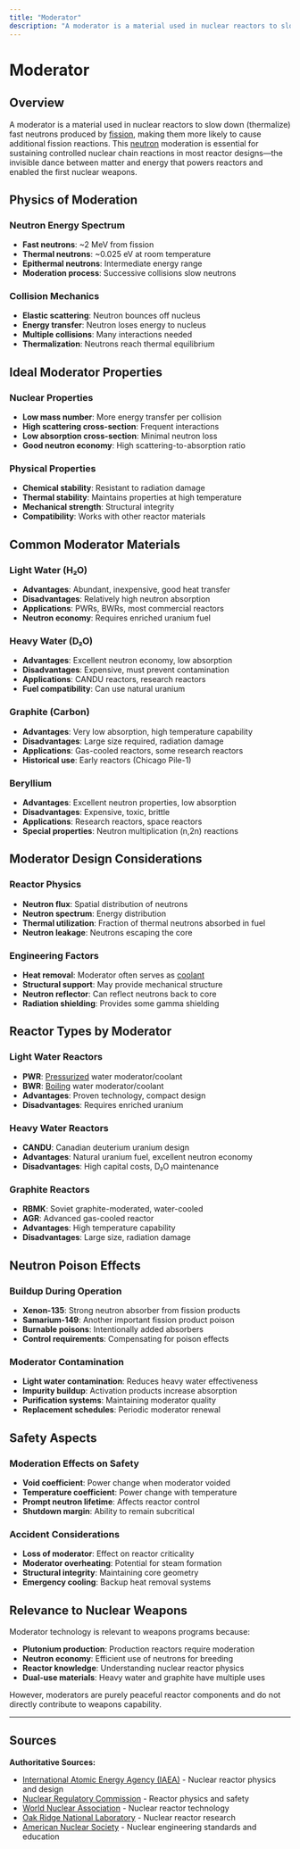 ```yaml
---
title: "Moderator"
description: "A moderator is a material used in nuclear reactors to slow down (thermalize) fast neutrons produced by fission, making them more likely to cause additional f..."
---
```


# Moderator

## Overview

A moderator is a material used in nuclear reactors to slow down (thermalize) fast neutrons produced by [fission](/terms/nuclear-physics/fission), making them more likely to cause additional fission reactions. This [neutron](/terms/nuclear-physics/neutron-cross-section) moderation is essential for sustaining controlled nuclear chain reactions in most reactor designs—the invisible dance between matter and energy that powers reactors and enabled the first nuclear weapons.

## Physics of Moderation

### Neutron Energy Spectrum
- **Fast neutrons**: ~2 MeV from fission
- **Thermal neutrons**: ~0.025 eV at room temperature
- **Epithermal neutrons**: Intermediate energy range
- **Moderation process**: Successive collisions slow neutrons

### Collision Mechanics
- **Elastic scattering**: Neutron bounces off nucleus
- **Energy transfer**: Neutron loses energy to nucleus
- **Multiple collisions**: Many interactions needed
- **Thermalization**: Neutrons reach thermal equilibrium

## Ideal Moderator Properties

### Nuclear Properties
- **Low mass number**: More energy transfer per collision
- **High scattering cross-section**: Frequent interactions
- **Low absorption cross-section**: Minimal neutron loss
- **Good neutron economy**: High scattering-to-absorption ratio

### Physical Properties
- **Chemical stability**: Resistant to radiation damage
- **Thermal stability**: Maintains properties at high temperature
- **Mechanical strength**: Structural integrity
- **Compatibility**: Works with other reactor materials

## Common Moderator Materials

### Light Water (H₂O)
- **Advantages**: Abundant, inexpensive, good heat transfer
- **Disadvantages**: Relatively high neutron absorption
- **Applications**: PWRs, BWRs, most commercial reactors
- **Neutron economy**: Requires enriched uranium fuel

### Heavy Water (D₂O)
- **Advantages**: Excellent neutron economy, low absorption
- **Disadvantages**: Expensive, must prevent contamination
- **Applications**: CANDU reactors, research reactors
- **Fuel compatibility**: Can use natural uranium

### Graphite (Carbon)
- **Advantages**: Very low absorption, high temperature capability
- **Disadvantages**: Large size required, radiation damage
- **Applications**: Gas-cooled reactors, some research reactors
- **Historical use**: Early reactors (Chicago Pile-1)

### Beryllium
- **Advantages**: Excellent neutron properties, low absorption
- **Disadvantages**: Expensive, toxic, brittle
- **Applications**: Research reactors, space reactors
- **Special properties**: Neutron multiplication (n,2n) reactions

## Moderator Design Considerations

### Reactor Physics
- **Neutron flux**: Spatial distribution of neutrons
- **Neutron spectrum**: Energy distribution
- **Thermal utilization**: Fraction of thermal neutrons absorbed in fuel
- **Neutron leakage**: Neutrons escaping the core

### Engineering Factors
- **Heat removal**: Moderator often serves as [coolant](/terms/reactor-technology/coolant)
- **Structural support**: May provide mechanical structure
- **Neutron reflector**: Can reflect neutrons back to core
- **Radiation shielding**: Provides some gamma shielding

## Reactor Types by Moderator

### Light Water Reactors
- **PWR**: [Pressurized](/terms/reactor-technology/pressurized-water-reactor) water moderator/coolant
- **BWR**: [Boiling](/terms/reactor-technology/boiling-water-reactor) water moderator/coolant
- **Advantages**: Proven technology, compact design
- **Disadvantages**: Requires enriched uranium

### Heavy Water Reactors
- **CANDU**: Canadian deuterium uranium design
- **Advantages**: Natural uranium fuel, excellent neutron economy
- **Disadvantages**: High capital costs, D₂O maintenance

### Graphite Reactors
- **RBMK**: Soviet graphite-moderated, water-cooled
- **AGR**: Advanced gas-cooled reactor
- **Advantages**: High temperature capability
- **Disadvantages**: Large size, radiation damage

## Neutron Poison Effects

### Buildup During Operation
- **Xenon-135**: Strong neutron absorber from fission products
- **Samarium-149**: Another important fission product poison
- **Burnable poisons**: Intentionally added absorbers
- **Control requirements**: Compensating for poison effects

### Moderator Contamination
- **Light water contamination**: Reduces heavy water effectiveness
- **Impurity buildup**: Activation products increase absorption
- **Purification systems**: Maintaining moderator quality
- **Replacement schedules**: Periodic moderator renewal

## Safety Aspects

### Moderation Effects on Safety
- **Void coefficient**: Power change when moderator voided
- **Temperature coefficient**: Power change with temperature
- **Prompt neutron lifetime**: Affects reactor control
- **Shutdown margin**: Ability to remain subcritical

### Accident Considerations
- **Loss of moderator**: Effect on reactor criticality
- **Moderator overheating**: Potential for steam formation
- **Structural integrity**: Maintaining core geometry
- **Emergency cooling**: Backup heat removal systems

## Relevance to Nuclear Weapons

Moderator technology is relevant to weapons programs because:
- **Plutonium production**: Production reactors require moderation
- **Neutron economy**: Efficient use of neutrons for breeding
- **Reactor knowledge**: Understanding nuclear reactor physics
- **Dual-use materials**: Heavy water and graphite have multiple uses

However, moderators are purely peaceful reactor components and do not directly contribute to weapons capability.

---

## Sources

**Authoritative Sources:**

- [International Atomic Energy Agency (IAEA)](https://www.iaea.org) - Nuclear reactor physics and design
- [Nuclear Regulatory Commission](https://www.nrc.gov) - Reactor physics and safety
- [World Nuclear Association](https://www.world-nuclear.org) - Nuclear reactor technology
- [Oak Ridge National Laboratory](https://www.ornl.gov) - Nuclear reactor research
- [American Nuclear Society](https://www.ans.org) - Nuclear engineering standards and education